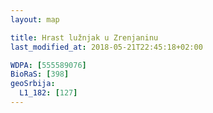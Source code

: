 ```yaml
---
layout: map

title: Hrast lužnjak u Zrenjaninu
last_modified_at: 2018-05-21T22:45:18+02:00

WDPA: [555589076]
BioRaS: [398]
geoSrbija:
  L1_182: [127]
---
```

